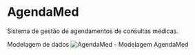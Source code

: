 # AgendaMed
Sistema de gestão de agendamentos de consultas médicas.

Modelagem de dados
![AgendaMed - Modelagem AgendaMed](https://github.com/user-attachments/assets/dba7537b-22b1-4471-a737-ecfa5993d051)
